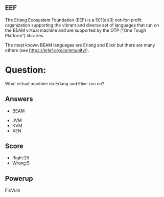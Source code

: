 ## EEF
The Erlang Ecosystem Foundation (EEF)
is a 501(c)(3) not-for-profit organization
supporting the
vibrant and diverse set of languages that
run on the BEAM virtual machine and are
supported by the
OTP ("One Tough Platform") libraries.

The most known BEAM languages are Erlang
and Elixir but there are many others
(see https://erlef.org/community/).

# Question:
What virtual machine do Erlang and Elixir run on?

## Answers
* BEAM
- JVM
- KVM
- XEN

## Score
- Right:25
- Wrong:5

## Powerup
FixVuln